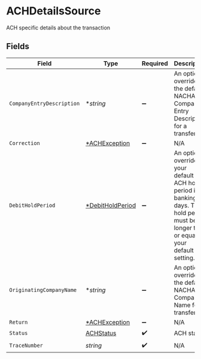 # ACHDetailsSource

ACH specific details about the transaction


## Fields

| Field                                                                                                                                       | Type                                                                                                                                        | Required                                                                                                                                    | Description                                                                                                                                 | Example                                                                                                                                     |
| ------------------------------------------------------------------------------------------------------------------------------------------- | ------------------------------------------------------------------------------------------------------------------------------------------- | ------------------------------------------------------------------------------------------------------------------------------------------- | ------------------------------------------------------------------------------------------------------------------------------------------- | ------------------------------------------------------------------------------------------------------------------------------------------- |
| `CompanyEntryDescription`                                                                                                                   | **string*                                                                                                                                   | :heavy_minus_sign:                                                                                                                          | An optional override of the default NACHA Company Entry Description for a transfer.                                                         | Gym Dues                                                                                                                                    |
| `Correction`                                                                                                                                | [*ACHException](../../models/shared/achexception.md)                                                                                        | :heavy_minus_sign:                                                                                                                          | N/A                                                                                                                                         |                                                                                                                                             |
| `DebitHoldPeriod`                                                                                                                           | [*DebitHoldPeriod](../../models/shared/debitholdperiod.md)                                                                                  | :heavy_minus_sign:                                                                                                                          | An optional override of your default ACH hold period in banking days. The hold period must be longer than or equal to your default setting. | 2-days                                                                                                                                      |
| `OriginatingCompanyName`                                                                                                                    | **string*                                                                                                                                   | :heavy_minus_sign:                                                                                                                          | An optional override of the default NACHA Company Name for a transfer.                                                                      | Whole Body Fit                                                                                                                              |
| `Return`                                                                                                                                    | [*ACHException](../../models/shared/achexception.md)                                                                                        | :heavy_minus_sign:                                                                                                                          | N/A                                                                                                                                         |                                                                                                                                             |
| `Status`                                                                                                                                    | [ACHStatus](../../models/shared/achstatus.md)                                                                                               | :heavy_check_mark:                                                                                                                          | ACH status                                                                                                                                  |                                                                                                                                             |
| `TraceNumber`                                                                                                                               | *string*                                                                                                                                    | :heavy_check_mark:                                                                                                                          | N/A                                                                                                                                         | 124782618117                                                                                                                                |